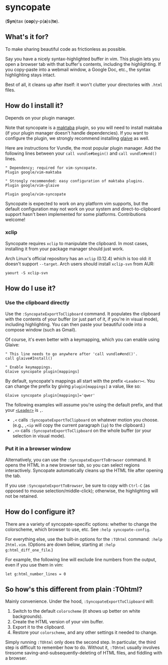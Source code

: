 # syncopate

(**Syn**)tax (**cop**)y-p(**a**)s(**te**).

## What's it for?

To make sharing beautiful code as frictionless as possible.

Say you have a nicely syntax-highlighted buffer in vim.
This plugin lets you open a browser tab with that buffer's contents, including the highlighting.
If you copy-paste into a webmail window, a Google Doc, etc., the syntax highlighting stays intact.

Best of all, it cleans up after itself: it won't clutter your directories with `.html` files.

## How do I install it?

Depends on your plugin manager.

Note that syncopate is a [maktaba](https://github.com/google/vim-maktaba) plugin, so you will need to install maktaba (if your plugin manager doesn't handle dependencies).
If you want to configure the plugin, we strongly recommend installing [glaive](https://github.com/google/vim-glaive) as well.

Here are instructions for Vundle, the most popular plugin manager.
Add the following lines between your `call vundle#begin()` and `call vundle#end()` lines.

```vim
" Dependency; required for vim-syncopate.
Plugin google/vim-maktaba

" Strongly recommended: easy configuration of maktaba plugins.
Plugin google/vim-glaive

Plugin google/vim-syncopate
```

Syncopate is expected to work on any platform vim supports, but the default
configuration may not work on your system and direct-to-clipboard support hasn't
been implemented for some platforms. Contributions welcome!

### xclip

Syncopate requires `xclip` to manipulate the clipboard.  In most cases,
installing it from your package manager should just work.

Arch Linux's official repository has an `xclip` (0.12.4) which is too old: it
doesn't support `--target`. Arch users should install `xclip-svn` from AUR:

```
yaourt -S xclip-svn
```

## How do I use it?

### Use the clipboard directly

Use the `:SyncopateExportToClipboard` command.
It populates the clipboard with the contents of your buffer (or just part of it, if you're in visual mode), including highlighting.
You can then paste your beautiful code into a compose window (such as Gmail).

Of course, it's even better with a keymapping, which you can enable using Glaive:

```vim
" This line needs to go anywhere after 'call vundle#end()'.
call glaive#Install()

" Enable keymappings.
Glaive syncopate plugin[mappings]
```

By default, syncopate's mappings all start with the prefix `<Leader><`.
You can change the prefix by giving `plugin[mappings]` a value, like so:
```vim
Glaive syncopate plugin[mappings]='qwer'
```
The following examples will assume you're using the default prefix, and that your [`<Leader>`](http://stackoverflow.com/questions/1764263/what-is-the-leader-in-a-vimrc-file) is `,`.

- `,<` calls `:SyncopateExportToClipboard` on whatever motion you choose.
  (e.g., `,<ip` will copy the current paragraph (`ip`) to the clipboard.)
- `,<>` calls `:SyncopateExportToClipboard` on the whole buffer (or your selection in visual mode).

### Put it in a browser window

Alternatively, you can use the `:SyncopateExportToBrowser` command.
It opens the HTML in a new browser tab, so you can select regions interactively.
Syncopate automatically cleans up the HTML file after opening the tab.

If you use `:SyncopateExportToBrowser`, be sure to copy with `Ctrl-C` (as opposed to mouse selection/middle-click); otherwise, the highlighting will not be retained.

## How do I configure it?

There are a variety of syncopate-specific options: whether to change the colorscheme, which browser to use, etc.
See `:help syncopate-config`.

For everything else, use the built-in options for the `:TOhtml` command: `:help 2html.vim`.
(Options are down below, starting at `:help g:html_diff_one_file`.)

For example, the following line will exclude line numbers from the output, even if you use them in vim:

```vim
let g:html_number_lines = 0
```

## So how's this different from plain :TOhtml?

Mainly convenience.
Under the hood, `:SyncopateExportToClipboard` will:

1. Switch to the default `colorscheme` (it shows up better on white backgrounds).
2. Create the HTML version of your vim buffer.
3. Export it to the clipboard.
4. Restore your `colorscheme`, and any other settings it needed to change.

Simply running `:TOhtml` only does the second step.
In particular, the third step is difficult to remember how to do.
Without it, `:TOhtml` usually involves tiresome saving-and-subsequently-deleting of HTML files, and fiddling with a browser.

